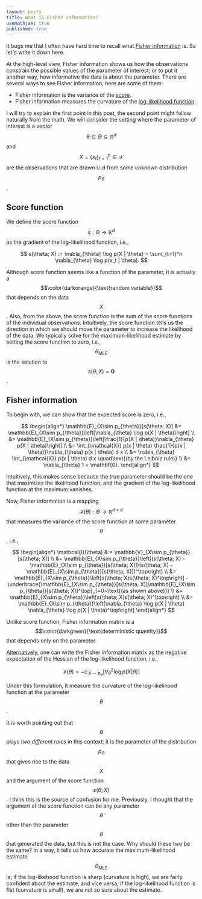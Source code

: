 ```yaml
---
layout: posts
title: What is Fisher information?
usemathjax: true
published: true
---
```


It bugs me that I often have hard time to recall what [Fisher information](https://en.wikipedia.org/wiki/Fisher_information) is.
So let's write it down here.

At the high-level view, Fisher information shows us how the observations constrain the possible values of the parameter of interest; or to put it another way, how informative the data is about the parameter.
There are several ways to see Fisher information, here are some of them:

- Fisher information is the variance of the [score](https://en.wikipedia.org/wiki/Informant_(statistics)).
- Fisher information measures the curvature of the [log-likelihood function](https://en.wikipedia.org/wiki/Likelihood_function).

I will try to explain the first point in this post, the second point might follow naturally from the math.
We will consider the setting where the parameter of interest is a vector $$\theta \in \Theta \subseteq \mathbb{R}^d$$ and $$X = \{x_t\}_{t=1}^n \in \mathcal{X}$$ are the observations that are drawn i.i.d from some unknown distribution $$p_{\theta}$$.

## Score function

We define the score function $$s: \Theta \to \mathbb{R}^d$$ as the gradient of the log-likelihood function, i.e.,

$$
    s(\theta; X) := \nabla_{\theta} \log p(X | \theta) = \sum_{t=1}^n \nabla_{\theta} \log p(x_t | \theta).
$$

Although score function seems like a function of the parameter, it is actually a $$\color{darkorange}{\text{random variable}}$$ that depends on the data $$X$$.
Also, from the above, the score function is the sum of the score functions of the individual observations.
Intuitively, the score function tells us the direction in which we should move the parameter to increase the likelihood of the data.
We typically solve for the maximum-likelihood estimate by setting the score function to zero, i.e., $$\theta_\text{MLE}$$ is the solution to $$s(\theta; X) = \mathbf{0}$$.

## Fisher information

To begin with, we can show that the expected score is zero, i.e.,

$$
\begin{align*}
    \mathbb{E}_{X\sim p_{\theta}}[s(\theta; X)] &= \mathbb{E}_{X\sim p_{\theta}}\left[\nabla_{\theta} \log p(X | \theta)\right] \\
    &= \mathbb{E}_{X\sim p_{\theta}}\left[\frac{1}{p(X | \theta)}\nabla_{\theta} p(X | \theta)\right] \\
    &= \int_{\mathcal{X}} p(x | \theta)  \frac{1}{p(x | \theta)}\nabla_{\theta} p(x | \theta) d x \\
    &= \nabla_{\theta} \int_{\mathcal{X}} p(x | \theta) d x \quad\text{(by the Leibniz rule)} \\
    &= \nabla_{\theta} 1 = \mathbf{0}.
\end{align*}
$$

Intuitively, this makes sense because the true parameter should be the one that maximizes the likelihood function, and the gradient of the log-likelihood function at the maximum vanishes.

Now, Fisher information is a mapping $$\mathcal{I}(\theta) : \Theta \to \mathbb{R}^{d \times d}$$ that measures the variance of the score function at some parameter $$\theta$$, i.e.,

$$
\begin{align*}
    \mathcal{I}(\theta) &:= \mathbb{V}_{X\sim p_{\theta}}[s(\theta; X)] \\
    &= \mathbb{E}_{X\sim p_{\theta}}\left[(s(\theta; X) - \mathbb{E}_{X\sim p_{\theta}}[s(\theta; X)])(s(\theta; X) - \mathbb{E}_{X\sim p_{\theta}}[s(\theta; X)])^\top\right] \\
    &= \mathbb{E}_{X\sim p_{\theta}}\left[s(\theta; X)s(\theta; X)^\top\right] - \underbrace{\mathbb{E}_{X\sim p_{\theta}}[s(\theta; X)]\mathbb{E}_{X\sim p_{\theta}}[s(\theta; X)]^\top}_{=0~\text{(as shown above)}} \\
    &= \mathbb{E}_{X\sim p_{\theta}}\left[s(\theta; X)s(\theta; X)^\top\right] \\
    &= \mathbb{E}_{X\sim p_{\theta}}\left[\nabla_{\theta} \log p(X | \theta) \nabla_{\theta} \log p(X | \theta)^\top\right]
\end{align*}
$$

Unlike score function, Fisher information matrix is a $$\color{darkgreen}{\text{deterministic quantity}}$$ that depends only on the parameter.

[Alternatively](https://en.wikipedia.org/wiki/Fisher_information#Matrix_form), one can write the Fisher information matrix as the negative expectation of the Hessian of the log-likelihood function, i.e.,

$$
    \mathcal{I}(\theta) = -\mathbb{E}_{X\sim p_{\theta}}\left[\nabla_{\theta}^2 \log p(X | \theta)\right]
$$

Under this formulation, it measure the curvature of the log-likelihood function at the parameter $$\theta$$.

It is worth pointing out that $$\theta$$ plays _two different roles_ in this context: it is the parameter of the distribution $$p_{\theta}$$ that gives rise to the data $$X$$ and the argument of the score function $$s(\theta; X)$$. 
I think this is the source of confusion for me.
Previously, I thought that the argument of the score function can be any parameter $$\tilde{\theta}$$ other than the parameter $$\theta$$ that generated the data, but this is not the case.
Why should these two be the same?
In a way, it tells us how accurate the maximum-likelihood estimate $$\theta_\text{MLE}$$ is;
if the log-likehood function is sharp (curvature is high), we are fairly confident about the estimate, and vice versa, if the log-likelihood function is flat (curvature is small), we are not so sure about the estimate.

<!-- In relation to [relative entropy](https://en.wikipedia.org/wiki/Kullback%E2%80%93Leibler_divergence), it [turns out to be](https://en.wikipedia.org/wiki/Kullback%E2%80%93Leibler_divergence#Fisher_information_metric)
the Hessian of the mapping $$\tilde{\theta} \mapsto \text{KL}(p_{\theta} || p_{\tilde{\theta}})$$ evaluated at $$\tilde{\theta} = \theta$$, i.e.,

$$
    \mathcal{I}(\theta) = \nabla_{\tilde{\theta}}^2 \text{KL}(p_{\theta} || p_{\tilde{\theta}}) \bigg|_{\tilde{\theta} = \theta}
$$ -->
